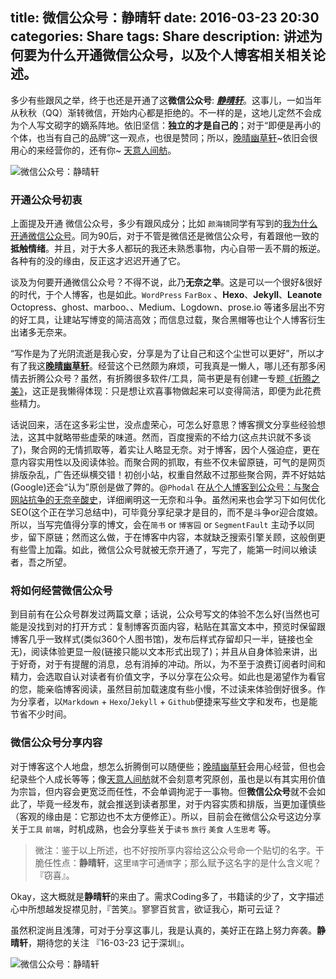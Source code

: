 title: 微信公众号：静晴轩
date: 2016-03-23 20:30
categories: Share
tags: Share
description: 讲述为何要为什么开通微信公众号，以及个人博客相关相关论述。
---

多少有些跟风之举，终于也还是开通了这**微信公众号**: [***静晴轩***](http://mp.weixin.qq.com/s?__biz=MzI5MDIwMzM2Mg==&mid=403050786&idx=1&sn=c7ee09c85f2e8c7254c952fad2ce95a0#rd)。这事儿，一如当年从秋秋（QQ）渐转微信，开始内心都是拒绝的。不一样的是，这地儿定然不会成为个人写文砌字的嫡系阵地。依旧坚信：**独立的才是自己的**；对于“即便是再小的个体，也当有自己的品牌”这一观点，也很是赞同；所以，[晚晴幽草轩](http://jeffjade.com)~依旧会很用心的来经营你的，还有你~ [天意人间舫](http://nicejade.github.io/)。

<!-- more -->

![微信公众号：静晴轩](http://7xoosr.com1.z0.glb.clouddn.com/Sunset.jpg)

### **开通公众号初衷**
上面提及开通 微信公众号，多少有跟风成分；比如 `颜海镜`同学有写到的[我为什么开通微信公众号](http://yanhaijing.com/other/2016/02/29/why-i-open-weixin-public/)。同为90后，对于不管是微信还是微信公众号，有着跟他一致的**抵触情绪**。并且，对于大多人都玩的我还未熟悉事物，内心自带一丢不屑的叛逆。各种有的没的缘由，反正这才迟迟开通了它。

谈及为何要开通微信公众号？不得不说，此乃**无奈之举**。这是可以一个很好&很好的时代，于个人博客，也是如此。`WordPress`  `FarBox` 、__Hexo__、__Jekyll__、__Leanote__ Octopress、ghost、marboo、、Medium、Logdown、prose.io 等诸多层出不穷的好工具，让建站写博变的简洁高效；而信息过载，聚合黑帽等也让个人博客衍生出诸多无奈来。


“写作是为了光阴流逝是我心安，分享是为了让自己和这个尘世可以更好”，所以才有了我这[**晚晴幽草轩**](http://jeffjade.com)。经营这个已然颇为麻烦，可我真是一懒人，哪儿还有那多闲情去折腾公众号？虽然，有折腾很多软件/工具，简书更是有创建一专题[《折腾之美》](http://www.jianshu.com/collection/2f6a49e22121)，这正是我懒得体现：只是想让欢喜事物做起来可以变得简洁，即便为此花费些精力。

话说回来，活在这多彩尘世，没点虚荣心，可怎么好意思？博客撰文分享些经验想法，这其中就略带些虚荣的味道。然而，百度搜索的不给力(这点共识就不多谈了)，聚合网的无情抓取等，着实让人略显无奈。对于博客，因个人强迫症，更在意内容实用性以及阅读体验。而聚合网的抓取，有些不仅未留原链，可气的是网页排版杂乱，广告还纵横交错！初创小站，权重自然敌不过那些聚合网，弄不好姑姑(Google)还会“认为”原创是做了弊的。@`Phodal` 在[从个人博客到公众号：与聚合网站抗争的无奈辛酸史](https://www.phodal.com/blog/fighting-for-origin-creative/)，详细阐明这一无奈和斗争。虽然闲来也会学习下如何优化SEO(这个正在学习总结中)，可毕竟分享纪录才是目的，而不是斗争or迎合度娘。所以，当写完值得分享的博文，会在`简书` or `博客园` or `SegmentFault` 主动予以同步，留下原链；然而这么做，于在博客中内容，本就缺乏搜索引擎关顾，这般倒更有些雪上加霜。如此，微信公众号就被无奈开通了，写完了，能第一时间以飨读者，吾之所望。

### **将如何经营微信公众号**
到目前有在公众号群发过两篇文章；话说，公众号写文的体验不怎么好(当然也可能是没找到对的打开方式：复制博客页面内容，粘贴在其富文本中，预览时保留跟博客几乎一致样式(类似360个人图书馆)，发布后样式存留却只一半，链接也全无)，阅读体验更显一般(链接只能以文本形式出现了)；并且从自身体验来讲，出于好奇，对于有提醒的消息，总有消掉的冲动。所以，为不至于浪费订阅者时间和精力，会选取自认对读者有价值文字，予以分享在公众号。如此也是渴望作为看官的您，能亲临博客阅读，虽然目前加载速度有些小慢，不过读来体验倒好很多。作为分享者，以`Markdown` + `Hexo`/`Jekyll` + `Github`便捷来写些文字和发布，也是能节省不少时间。

### **微信公众号分享内容**
对于博客这个人地盘，想怎么折腾倒可以随便些；[晚晴幽草轩](http://jeffjade.com)会用心经营，但也会纪录些个人成长等等；像[天意人间舫](http://nicejade.github.io/)就不会刻意考究原创，虽也是以有其实用价值为宗旨，但内容会更宽泛而任性，不会单调拘泥于一事物。但**微信公众号**就不会如此了，毕竟一经发布，就会推送到读者那里，对于内容实质和排版，当更加谨慎些（客观的缘由是：它那边也不太方便修正）。所以，目前会在微信公众号这边分享关于`工具` `前端`，时机成熟，也会分享些关于`读书` `旅行` `美食` `人生思考` 等。

>微注：鉴于以上所述，也不好按所享内容给这公众号命一个贴切的名字。干脆任性点：**静晴轩**，这里`晴`字可通`情`字；那么赋予这名字的是什么含义呢？『窃喜』。

Okay，这大概就是**静晴轩**的来由了。需求Coding多了，书籍读的少了，文字描述心中所想越发捉襟见肘，『苦笑』。寥寥百贫言，欲证我心，斯可云证？

虽然积淀尚且浅薄，可对于分享这事儿，我是认真的，美好正在路上努力奔袭。**静晴轩**，期待您的关注 『16-03-23 记于深圳』。

![微信公众号：静晴轩](http://7xoosr.com1.z0.glb.clouddn.com/qrcode_jqx.jpg)